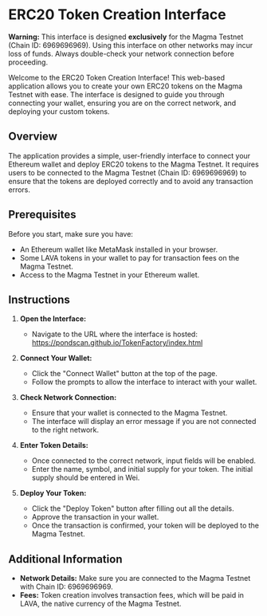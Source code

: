 # ERC20 Token Creation Interface

**Warning:** This interface is designed **exclusively** for the Magma Testnet (Chain ID: 6969696969). Using this interface on other networks may incur loss of funds. Always double-check your network connection before proceeding.

Welcome to the ERC20 Token Creation Interface! This web-based application allows you to create your own ERC20 tokens on the Magma Testnet with ease. The interface is designed to guide you through connecting your wallet, ensuring you are on the correct network, and deploying your custom tokens.

## Overview

The application provides a simple, user-friendly interface to connect your Ethereum wallet and deploy ERC20 tokens to the Magma Testnet. It requires users to be connected to the Magma Testnet (Chain ID: 6969696969) to ensure that the tokens are deployed correctly and to avoid any transaction errors.

## Prerequisites

Before you start, make sure you have:
- An Ethereum wallet like MetaMask installed in your browser.
- Some LAVA tokens in your wallet to pay for transaction fees on the Magma Testnet.
- Access to the Magma Testnet in your Ethereum wallet.

## Instructions

1. **Open the Interface:**
   - Navigate to the URL where the interface is hosted: https://pondscan.github.io/TokenFactory/index.html

2. **Connect Your Wallet:**
   - Click the "Connect Wallet" button at the top of the page.
   - Follow the prompts to allow the interface to interact with your wallet.

3. **Check Network Connection:**
   - Ensure that your wallet is connected to the Magma Testnet.
   - The interface will display an error message if you are not connected to the right network.

4. **Enter Token Details:**
   - Once connected to the correct network, input fields will be enabled.
   - Enter the name, symbol, and initial supply for your token. The initial supply should be entered in Wei.

5. **Deploy Your Token:**
   - Click the "Deploy Token" button after filling out all the details.
   - Approve the transaction in your wallet.
   - Once the transaction is confirmed, your token will be deployed to the Magma Testnet.

## Additional Information

- **Network Details:** Make sure you are connected to the Magma Testnet with Chain ID: 6969696969.
- **Fees:** Token creation involves transaction fees, which will be paid in LAVA, the native currency of the Magma Testnet.
